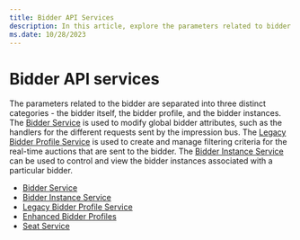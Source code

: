 ```yaml
---
title: Bidder API Services
description: In this article, explore the parameters related to bidder and its API services.
ms.date: 10/28/2023
---
```


# Bidder API services

The parameters related to the bidder are separated into three distinct categories - the bidder itself, the bidder profile, and the bidder
instances. The [Bidder Service](bidder-api-services.md) is used to modify global bidder attributes, such as the handlers for the different requests sent by the impression bus. The [Legacy Bidder Profile Service](legacy-bidder-profile-service.md) is used to create and manage filtering criteria for the real-time auctions that are sent to the bidder. The [Bidder Instance Service](bidder-instance-service.md) can be used to control and view the bidder instances associated with a particular bidder.

- [Bidder Service](bidder-service.md)
- [Bidder Instance Service](bidder-instance-service.md)
- [Legacy Bidder Profile Service](legacy-bidder-profile-service.md)
- [Enhanced Bidder Profiles](enhanced-bidder-profiles.md)
- [Seat Service](seat-service.md)
